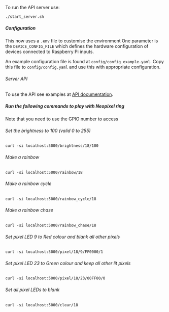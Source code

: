To run the API server use:

```
./start_server.sh
```

##### Configuration
This now uses a `.env` file to customise the environment
One parameter is the `DEVICE_CONFIG_FILE` which defines the hardware configuration of devices connected to Raspberry Pi inputs.

An example configuration file is found at `config/config_example.yaml`. Copy this file to `config/config.yaml` and use this with appropriate configuration.

###### Server API
To use the API see examples at [API documentation](../documentation/api_server/tABLE_server.html).

##### Run the following commands to play with Neopixel ring
Note that you need to use the GPIO number to access

###### Set the brightness to 100 (valid 0 to 255)

```
curl -si localhost:5000/brightness/18/100
```

###### Make a rainbow

```
curl -si localhost:5000/rainbow/18
```

###### Make a rainbow cycle

```
curl -si localhost:5000/rainbow_cycle/18
```

###### Make a rainbow chase

```
curl -si localhost:5000/rainbow_chase/18
```

###### Set pixel LED 9 to Red colour and blank all other pixels

```
curl -si localhost:5000/pixel/18/9/FF0000/1
```

###### Set pixel LED 23 to Green colour and keep all other lit pixels

```
curl -si localhost:5000/pixel/18/23/00FF00/0
```

###### Set all pixel LEDs to blank

```
curl -si localhost:5000/clear/18
```
